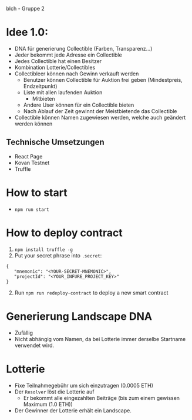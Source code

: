 blch - Gruppe 2
# Idee 1.0:
* DNA für generierung  Collectible (Farben, Transparenz...)
* Jeder bekommt jede Adresse ein Collectible
* Jedes Collectible hat einen Besitzer
* Kombination Lotterie/Collectibles
* Collectibleer können nach Gewinn verkauft werden
    * Benutzer können Collectible für Auktion frei geben (Mindestpreis, Endzeitpunkt)
    * Liste mit allen laufenden Auktion
      * Mitbieten
    * Andere User können für ein Collectible bieten
    * Nach Ablauf der Zeit gewinnt der Meistbietende das Collectible
* Collectible können Namen zugewiesen werden, welche auch geändert werden können

## Technische Umsetzungen
* React Page
* Kovan Testnet
* Truffle


# How to start

* `npm run start`


# How to deploy contract

1. `npm install truffle -g`
2. Put your secret phrase into `.secret`:
```
{
   "mnemonic": "<YOUR-SECRET-MNEMONIC>",
   "projectId": "<YOUR_INFURE_PROJECT_KEY>"
}
```
2. Run `npm run redeploy-contract` to deploy a new smart contract


# Generierung Landscape DNA

* Zufällig
* Nicht abhängig vom Namen, da bei Lotterie immer derselbe Startname verwendet wird.

# Lotterie

* Fixe Teilnahmegebühr um sich einzutragen (0.0005 ETH)
* Der `Resolver` löst die Lotterie auf
   * Er bekommt alle eingezahlten Beiträge (bis zum einem gewissen Maximum (1.0 ETH))
* Der Gewinner der Lotterie erhält ein Landscape.